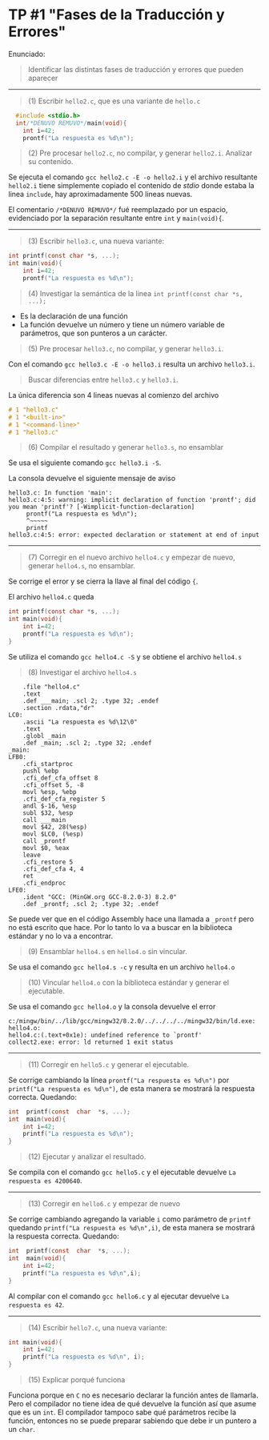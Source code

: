 

# TP #1 "Fases de la Traducción y Errores"

Enunciado:
> Identificar las distintas fases de traducción y errores que pueden aparecer
___
> (1) Escribir `hello2.c`, que es una variante de `hello.c`
```c
  #include <stdio.h>
  int/*DENUVO REMUVO*/main(void){
    int i=42;
    prontf("La respuesta es %d\n");
```
> (2) Pre procesar `hello2.c`, no compilar, y generar `hello2.i`. Analizar su contenido. 

Se ejecuta el comando `gcc hello2.c -E -o hello2.i` y el archivo resultante `hello2.i` tiene simplemente
copiado el contenido de *stdio* donde estaba la linea `include`, hay aproximadamente 500 lineas nuevas.

El comentario `/*DENUVO REMUVO*/` fué reemplazado por un espacio, evidenciado por la separación resultante entre `int` y `main(void){`.
___
> (3) Escribir `hello3.c`, una nueva variante:
```c
int printf(const char *s, ...);
int main(void){
    int i=42;
    prontf("La respuesta es %d\n");
```
> (4) Investigar la semántica de la linea `int printf(const char *s, ...);`
* Es la declaración de una función
* La función devuelve un número y tiene un número variable de parámetros, que son punteros a un carácter.
> (5) Pre procesar `hello3.c`, no compilar, y generar `hello3.i`. 

Con el comando `gcc hello3.c -E -o hello3.i` resulta un archivo `hello3.i`.
> Buscar diferencias entre `hello3.c` y `hello3.i`.

La única diferencia son 4 lineas nuevas al comienzo del archivo
```c
# 1 "hello3.c"
# 1 "<built-in>"
# 1 "<command-line>"
# 1 "hello3.c"
```
> (6) Compilar el resultado y generar `hello3.s`, no ensamblar

Se usa el siguiente comando `gcc hello3.i -S`.

La consola devuelve el siguiente mensaje de aviso
```
hello3.c: In function 'main':
hello3.c:4:5: warning: implicit declaration of function 'prontf'; did you mean 'printf'? [-Wimplicit-function-declaration]
     prontf("La respuesta es %d\n");
     ^~~~~~
     printf
hello3.c:4:5: error: expected declaration or statement at end of input
```
___
> (7) Corregir en el nuevo archivo `hello4.c` y empezar de nuevo, generar `hello4.s`, no ensamblar.

Se corrige el error y se cierra la llave al final del código `{`.

El archivo `hello4.c` queda
```c
int printf(const char *s, ...);
int main(void){
    int i=42;
    prontf("La respuesta es %d\n");
}
```
Se utiliza el comando `gcc hello4.c -S` y se obtiene el archivo `hello4.s`
> (8) Investigar el archivo `hello4.s`
```assembly
	.file "hello4.c"
	.text
	.def ___main; .scl 2; .type 32; .endef
	.section .rdata,"dr"
LC0:
	.ascii "La respuesta es %d\12\0"
	.text
	.globl _main
	.def _main; .scl 2; .type 32; .endef
_main:
LFB0:
	.cfi_startproc
	pushl %ebp
	.cfi_def_cfa_offset 8
	.cfi_offset 5, -8
	movl %esp, %ebp
	.cfi_def_cfa_register 5
	andl $-16, %esp
	subl $32, %esp
	call ___main
	movl $42, 28(%esp)
	movl $LC0, (%esp)
	call _prontf
	movl $0, %eax
	leave
	.cfi_restore 5
	.cfi_def_cfa 4, 4
	ret
	.cfi_endproc
LFE0:
	.ident "GCC: (MinGW.org GCC-8.2.0-3) 8.2.0"
	.def _prontf; .scl 2; .type 32; .endef
```
Se puede ver que en el código Assembly hace una llamada a `_prontf` pero no está escrito que hace. Por lo tanto lo va a buscar en la biblioteca estándar y no lo va a encontrar.
> (9) Ensamblar `hello4.s` en `hello4.o` sin vincular.

Se usa el comando `gcc hello4.s -c` y resulta en un archivo `hello4.o`
> (10) Vincular `hello4.o` con la biblioteca estándar y generar el ejecutable.

Se usa el comando `gcc hello4.o` y la consola devuelve el error
```
c:/mingw/bin/../lib/gcc/mingw32/8.2.0/../../../../mingw32/bin/ld.exe:
hello4.o:
hello4.c:(.text+0x1e): undefined reference to `prontf'
collect2.exe: error: ld returned 1 exit status
```
___
> (11) Corregir en `hello5.c` y generar el ejecutable.

Se corrige cambiando la línea `prontf("La respuesta es %d\n")` por `printf("La respuesta es %d\n")`, de esta manera se mostrará la respuesta correcta. Quedando:
```c
int  printf(const  char  *s, ...);
int  main(void){
	int i=42;
	printf("La respuesta es %d\n");
}
```
> (12) Ejecutar y analizar el resultado.

Se compila con el comando `gcc hello5.c` y el ejecutable devuelve `La respuesta es 4200640`.
___
> (13) Corregir en `hello6.c` y empezar de nuevo

Se corrige cambiando agregando la variable `i` como parámetro de `printf` quedando `printf("La respuesta es %d\n",i)`, de esta manera se mostrará la respuesta correcta. Quedando:
```c
int  printf(const  char  *s, ...);
int  main(void){
	int i=42;
	printf("La respuesta es %d\n",i);
}
```
Al compilar con el comando `gcc hello6.c` y al ejecutar devuelve `La respuesta es 42`.
___
> (14) Escribir `hello7.c`, una nueva variante:
```c
int main(void){
	int i=42;
	printf("La respuesta es %d\n", i);
}
```
> (15) Explicar porqué funciona

Funciona porque en `C` no es necesario declarar la función antes de llamarla.
Pero el compilador no tiene idea de qué devuelve la función así que asume que es un `int`. El compilador tampoco sabe qué parámetros recibe la función, entonces no se puede preparar sabiendo que debe ir un puntero a un `char`.
